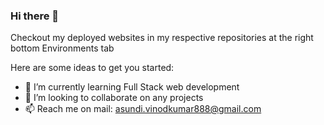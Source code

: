 ### Hi there 👋

Checkout my deployed websites in my respective repositories at the right bottom Environments tab


Here are some ideas to get you started:

- 🌱 I’m currently learning Full Stack web development
- 👯 I’m looking to collaborate on any projects
- 📫 Reach me on mail: asundi.vinodkumar888@gmail.com

